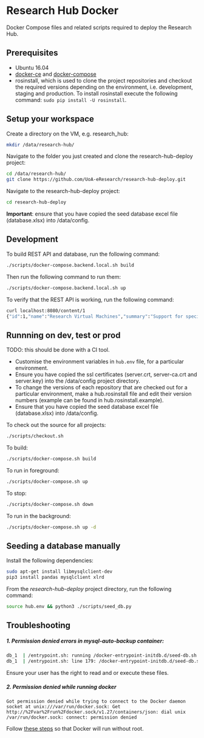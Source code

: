# Research Hub Docker
Docker Compose files and related scripts required to deploy the Research Hub.

## Prerequisites
* Ubuntu 16.04
* [docker-ce](https://docs.docker.com/engine/installation/linux/ubuntu/) and [docker-compose](https://docs.docker.com/compose/install/)
* rosinstall, which is used to clone the project repositories and checkout the required versions depending on the environment,
i.e. development, staging and production. To install rosinstall execute the following command: `sudo pip install -U rosinstall`.

## Setup your workspace
Create a directory on the VM, e.g. research_hub:
```bash
mkdir /data/research-hub/
```

Navigate to the folder you just created and clone the research-hub-deploy project:
```bash
cd /data/research-hub/
git clone https://github.com/UoA-eResearch/research-hub-deploy.git
```

Navigate to the research-hub-deploy project:
```bash
cd research-hub-deploy
```

**Important**: ensure that you have copied the seed database excel file (database.xlsx) into /data/config.

## Development
To build REST API and database, run the following command:
```bash
./scripts/docker-compose.backend.local.sh build
```

Then run the following command to run them:
```bash
./scripts/docker-compose.backend.local.sh up
```

To verify that the REST API is working, run the following command:
```bash
curl localhost:8080/content/1
{"id":1,"name":"Research Virtual Machines","summary":"Support for specialised computing needs across different operating systems, interactive workflows, and externally facing services via the web.","description":"Many researchers need specialised computing facilities that support a variety of different operating systems, allow interactive use (rather than relying on a typical HPC batch scheduler), run for extended periods of time (months), and provide externa..."
```

## Runnning on dev, test or prod
TODO: this should be done with a CI tool.

* Customise the environment variables in `hub.env` file, for a particular environment.
* Ensure you have copied the ssl certificates (server.crt, server-ca.crt and server.key) into the /data/config project directory.
* To change the versions of each repository that are checked out for a particular environment, make a hub.rosinstall file
and edit their version numbers (example can be found in hub.rosinstall.example).
* Ensure that you have copied the seed database excel file (database.xlsx) into /data/config.

To check out the source for all projects:
```bash
./scripts/checkout.sh
```
To build:
```bash
./scripts/docker-compose.sh build
```

To run in foreground:
```bash
./scripts/docker-compose.sh up
```

To stop:
```bash
./scripts/docker-compose.sh down
```

To run in the background:
```bash
./scripts/docker-compose.sh up -d
```

## Seeding a database manually
Install the following dependencies:
```bash
sudo apt-get install libmysqlclient-dev
pip3 install pandas mysqlclient xlrd
```

From the *research-hub-deploy* project directory, run the following command:
```bash
source hub.env && python3 ./scripts/seed_db.py
```

## Troubleshooting
##### 1. Permission denied errors in mysql-auto-backup container:

```bash
db_1  | /entrypoint.sh: running /docker-entrypoint-initdb.d/seed-db.sh
db_1  | /entrypoint.sh: line 179: /docker-entrypoint-initdb.d/seed-db.sh: Permission denied
```

Ensure your user has the right to read and or execute these files.


##### 2. Permission denied while running docker
```
Got permission denied while trying to connect to the Docker daemon socket at unix:///var/run/docker.sock: Get http://%2Fvar%2Frun%2Fdocker.sock/v1.27/containers/json: dial unix /var/run/docker.sock: connect: permission denied
```
 
Follow [these steps](https://docs.docker.com/engine/installation/linux/linux-postinstall/#manage-docker-as-a-non-root-user) so that Docker will run without root.
